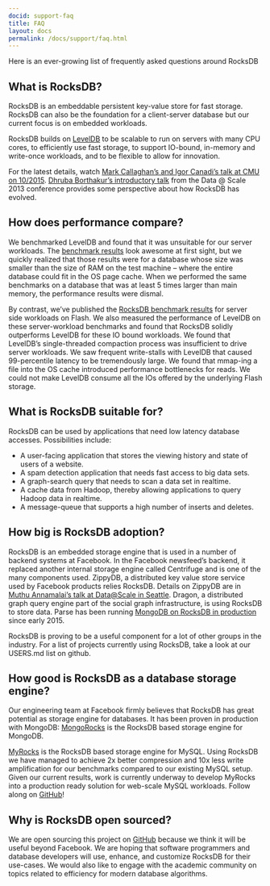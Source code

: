 ```yaml
---
docid: support-faq
title: FAQ
layout: docs
permalink: /docs/support/faq.html
---
```


Here is an ever-growing list of frequently asked questions around RocksDB

## What is RocksDB?

RocksDB is an embeddable persistent key-value store for fast storage. RocksDB can also be the foundation for a client-server database but our current focus is on embedded workloads.

RocksDB builds on [LevelDB](https://code.google.com/p/leveldb/) to be scalable to run on servers with many CPU cores, to efficiently use fast storage, to support IO-bound, in-memory and write-once workloads, and to be flexible to allow for innovation.

For the latest details, watch [Mark Callaghan’s and Igor Canadi’s talk at CMU on 10/2015](https://scs.hosted.panopto.com/Panopto/Pages/Viewer.aspx?id=f4e0eb37-ae18-468f-9248-cb73edad3e56). [Dhruba Borthakur’s introductory talk](https://github.com/facebook/rocksdb/blob/gh-pages/intro.pdf?raw=true) from the Data @ Scale 2013 conference provides some perspective about how RocksDB has evolved.

## How does performance compare?

We benchmarked LevelDB and found that it was unsuitable for our server workloads. The [benchmark results](http://leveldb.googlecode.com/svn/trunk/doc/benchmark.html) look awesome at first sight, but we quickly realized that those results were for a database whose size was smaller than the size of RAM on the test machine – where the entire database could fit in the OS page cache. When we performed the same benchmarks on a database that was at least 5 times larger than main memory, the performance results were dismal.

By contrast, we’ve published the [RocksDB benchmark results](https://github.com/facebook/rocksdb/wiki/Performance-Benchmarks) for server side workloads on Flash. We also measured the performance of LevelDB on these server-workload benchmarks and found that RocksDB solidly outperforms LevelDB for these IO bound workloads. We found that LevelDB’s single-threaded compaction process was insufficient to drive server workloads. We saw frequent write-stalls with LevelDB that caused 99-percentile latency to be tremendously large. We found that mmap-ing a file into the OS cache introduced performance bottlenecks for reads. We could not make LevelDB consume all the IOs offered by the underlying Flash storage.

## What is RocksDB suitable for?

RocksDB can be used by applications that need low latency database accesses. Possibilities include:

* A user-facing application that stores the viewing history and state of users of a website.
* A spam detection application that needs fast access to big data sets.
* A graph-search query that needs to scan a data set in realtime.
* A cache data from Hadoop, thereby allowing applications to query Hadoop data in realtime.
* A message-queue that supports a high number of inserts and deletes.

## How big is RocksDB adoption?

RocksDB is an embedded storage engine that is used in a number of backend systems at Facebook. In the Facebook newsfeed’s backend, it replaced another internal storage engine called Centrifuge and is one of the many components used. ZippyDB, a distributed key value store service used by Facebook products relies RocksDB. Details on ZippyDB are in [Muthu Annamalai’s talk at Data@Scale in Seattle](https://youtu.be/DfiN7pG0D0k). Dragon, a distributed graph query engine part of the social graph infrastructure, is using RocksDB to store data. Parse has been running [MongoDB on RocksDB in production](http://blog.parse.com/announcements/mongodb-rocksdb-parse/) since early 2015.

RocksDB is proving to be a useful component for a lot of other groups in the industry. For a list of projects currently using RocksDB, take a look at our USERS.md list on github.

## How good is RocksDB as a database storage engine?

Our engineering team at Facebook firmly believes that RocksDB has great potential as storage engine for databases. It has been proven in production with MongoDB: [MongoRocks](https://github.com/mongodb-partners/mongo-rocks) is the RocksDB based storage engine for MongoDB.

[MyRocks](https://code.facebook.com/posts/190251048047090/myrocks-a-space-and-write-optimized-mysql-database/) is the RocksDB based storage engine for MySQL. Using RocksDB we have managed to achieve 2x better compression and 10x less write amplification for our benchmarks compared to our existing MySQL setup. Given our current results, work is currently underway to develop MyRocks into a production ready solution for web-scale MySQL workloads. Follow along on [GitHub](https://github.com/facebook/mysql-5.6)!

## Why is RocksDB open sourced?

We are open sourcing this project on [GitHub](http://github.com/facebook/rocksdb) because we think it will be useful beyond Facebook. We are hoping that software programmers and database developers will use, enhance, and customize RocksDB for their use-cases. We would also like to engage with the academic community on topics related to efficiency for modern database algorithms.
